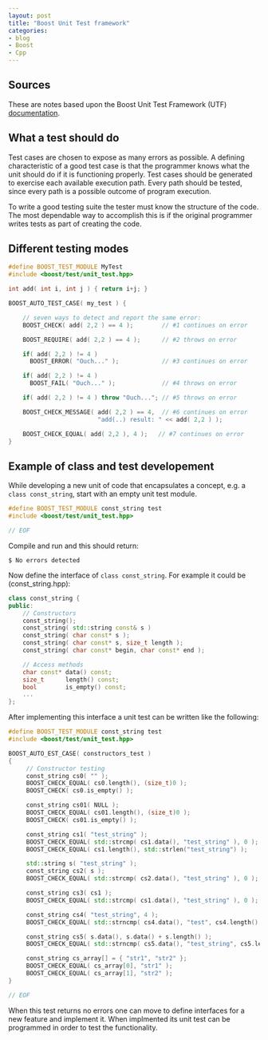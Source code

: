 ```yaml
---
layout: post
title: "Boost Unit Test framework"
categories:
- blog
- Boost
- Cpp
---
```


## Sources

These are notes based upon the Boost Unit Test Framework (UTF) [documentation](http://www.boost.org/doc/libs/1_55_0/libs/test/doc/html/index.html).

## What a test should do

Test cases are chosen to expose as many errors as possible. A defining characteristic of a good test case is that the programmer knows what the unit should do if it is functioning properly. Test cases should be generated to exercise each available execution path. Every path should be tested, since every path is a possible outcome of program execution.

To write a good testing suite the tester must know the structure of the code. The most dependable way to accomplish this is if the original programmer writes tests as part of creating the code.

## Different testing modes

```cpp
#define BOOST_TEST_MODULE MyTest
#include <boost/test/unit_test.hpp>

int add( int i, int j ) { return i+j; }

BOOST_AUTO_TEST_CASE( my_test ) {

    // seven ways to detect and report the same error:
    BOOST_CHECK( add( 2,2 ) == 4 );        // #1 continues on error

    BOOST_REQUIRE( add( 2,2 ) == 4 );      // #2 throws on error

    if( add( 2,2 ) != 4 )
      BOOST_ERROR( "Ouch..." );            // #3 continues on error

    if( add( 2,2 ) != 4 )
      BOOST_FAIL( "Ouch..." );             // #4 throws on error

    if( add( 2,2 ) != 4 ) throw "Ouch..."; // #5 throws on error

    BOOST_CHECK_MESSAGE( add( 2,2 ) == 4,  // #6 continues on error
                         "add(..) result: " << add( 2,2 ) );

    BOOST_CHECK_EQUAL( add( 2,2 ), 4 );	  // #7 continues on error
}

```

## Example of class and test developement

While developing a new unit of code that encapsulates a concept, e.g. a `class const_string`, start with an empty unit test module.

```cpp
#define BOOST_TEST_MODULE const_string test
#include <boost/test/unit_test.hpp>

// EOF
```

Compile and run and this should return:

```raw
$ No errors detected
```

Now define the interface of `class const_string`. For example it could be (const_string.hpp):

```cpp
class const_string {
public:
    // Constructors
    const_string();
    const_string( std::string const& s )
    const_string( char const* s );
    const_string( char const* s, size_t length );
    const_string( char const* begin, char const* end );

    // Access methods
    char const* data() const;
    size_t      length() const;
    bool        is_empty() const;
    ...
};
```

After implementing this interface a unit test can be written like the following:

```cpp
#define BOOST_TEST_MODULE const_string test
#include <boost/test/unit_test.hpp>

BOOST_AUTO_EST_CASE( constructors_test )
{
	 // Constructor testing
     const_string cs0( "" );                                                 // 1 //
     BOOST_CHECK_EQUAL( cs0.length(), (size_t)0 );
     BOOST_CHECK( cs0.is_empty() );

     const_string cs01( NULL );                                              // 2 //
     BOOST_CHECK_EQUAL( cs01.length(), (size_t)0 );
     BOOST_CHECK( cs01.is_empty() );

     const_string cs1( "test_string" );                                      // 3 //
     BOOST_CHECK_EQUAL( std::strcmp( cs1.data(), "test_string" ), 0 );
     BOOST_CHECK_EQUAL( cs1.length(), std::strlen("test_string") );

     std::string s( "test_string" );                                         // 4 //
     const_string cs2( s );
     BOOST_CHECK_EQUAL( std::strcmp( cs2.data(), "test_string" ), 0 );

     const_string cs3( cs1 );                                                // 5 //
     BOOST_CHECK_EQUAL( std::strcmp( cs1.data(), "test_string" ), 0 );

     const_string cs4( "test_string", 4 );                                   // 6 //
     BOOST_CHECK_EQUAL( std::strncmp( cs4.data(), "test", cs4.length() ), 0 );

     const_string cs5( s.data(), s.data() + s.length() );                    // 7 //
     BOOST_CHECK_EQUAL( std::strncmp( cs5.data(), "test_string", cs5.length() ), 0 );

     const_string cs_array[] = { "str1", "str2" };                           // 8 //
     BOOST_CHECK_EQUAL( cs_array[0], "str1" );
     BOOST_CHECK_EQUAL( cs_array[1], "str2" );
}

// EOF
```

When this test returns no errors one can move to define interfaces for a new feature and implement it. When implmented its unit test can be programmed in order to test the functionality.
